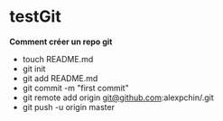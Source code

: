 # testGit

**Comment créer un repo git**

- touch README.md
- git init
- git add README.md
- git commit -m "first commit"
- git remote add origin git@github.com:alexpchin/<reponame>.git
- git push -u origin master
